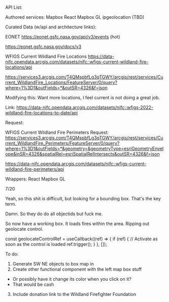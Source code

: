 API List:

Authored services:
Mapbox
React Mapbox GL
ipgeolocation (TBD)


Curated Data (w/api and architecture links):

EONET
https://eonet.gsfc.nasa.gov/api/v3/events (hot)

https://eonet.gsfc.nasa.gov/docs/v3


WFIGS Current Wildland Fire Locations
https://data-nifc.opendata.arcgis.com/datasets/nifc::wfigs-current-wildland-fire-locations/api

https://services3.arcgis.com/T4QMspbfLg3qTGWY/arcgis/rest/services/Current_WildlandFire_Locations/FeatureServer/0/query?where=1%3D1&outFields=*&outSR=4326&f=json

Modifying this: Want more locations, I feel current is not doing a great job.


Link:
https://data-nifc.opendata.arcgis.com/datasets/nifc::wfigs-2022-wildland-fire-locations-to-date/api


Request:

WFIGS Current Wildland Fire Perimeters
Request:
https://services3.arcgis.com/T4QMspbfLg3qTGWY/arcgis/rest/services/Current_WildlandFire_Perimeters/FeatureServer/0/query?where=1%3D1&outFields=*&geometry=&geometryType=esriGeometryEnvelope&inSR=4326&spatialRel=esriSpatialRelIntersects&outSR=4326&f=json

https://data-nifc.opendata.arcgis.com/datasets/nifc::wfigs-current-wildland-fire-perimeters/api

Wrappers:
React Mapbox GL

7/20

Yeah, so this shit is difficult, but looking for a bounding box.
That's the key term.

Damn.
So they do do all objectids but fuck me.


So now have a working box.
It loads fires within the area.
Ripping out geolocate control.

const geolocateControlRef = useCallback((ref) => {
        if (ref) {
            // Activate as soon as the control is loaded
            ref.trigger();
        }
    }, []);


To do:
1) Generate SW NE objects to box map in
2) Create other functional component with the left map box stuff
- Or possibly have it change its color when you click on it?
- That would be cash
3) Include donation link to the Wildland Firefighter Foundation
